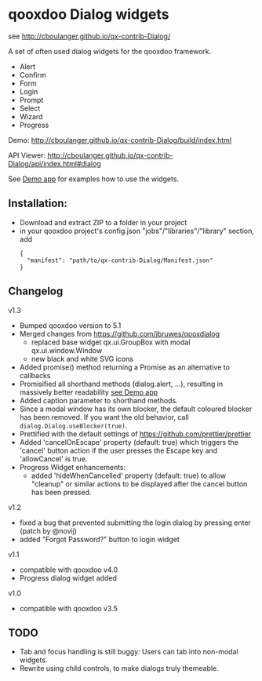 qooxdoo Dialog widgets
======================

see http://cboulanger.github.io/qx-contrib-Dialog/

A set of often used dialog widgets for the qooxdoo framework.

- Alert
- Confirm
- Form
- Login
- Prompt
- Select
- Wizard
- Progress

Demo: http://cboulanger.github.io/qx-contrib-Dialog/build/index.html

API Viewer: http://cboulanger.github.io/qx-contrib-Dialog/api/index.html#dialog

See [Demo app](demo/default/source/class/dialog/demo/Application.js) for
examples how to use the widgets.

Installation:
-------------
- Download and extract ZIP to a folder in your project
- in your qooxdoo project's config.json "jobs"/"libraries"/"library" section, add
  ```
  {
    "manifest": "path/to/qx-contrib-Dialog/Manifest.json"
  }
  ```

Changelog
----------

v1.3
- Bumped qooxdoo version to 5.1
- Merged changes from https://github.com/jbruwes/qooxdialog
  - replaced base widget qx.ui.GroupBox with modal qx.ui.window.Window
  - new black and white SVG icons
- Added promise() method returning a Promise as an alternative to callbacks
- Promisified all shorthand methods (dialog.alert, ...), resulting in massively
  better readability [see Demo app](demo/default/source/class/dialog/demo/Application.js#L193)
- Added caption parameter to shorthand methods.
- Since a modal window has its own blocker, the  default coloured blocker has
  been removed. If you want the old behavior, call `dialog.Dialog.useBlocker(true)`.
- Prettified with the default settings of https://github.com/prettier/prettier
- Added 'cancelOnEscape' property (default: true) which triggers the 'cancel'
  button action if the user presses the Escape key and 'allowCancel' is true.
- Progress Widget enhancements:
  - added 'hideWhenCancelled' property (default: true) to allow "cleanup" or
    similar actions to be displayed after the cancel button has been pressed.  

v1.2
- fixed a bug that prevented submitting the login dialog by pressing enter
  (patch by @novij)
- added "Forgot Password?" button to login widget

v1.1
- compatible with qooxdoo v4.0
- Progress dialog widget added

v1.0
- compatible with qooxdoo v3.5

TODO
----
- Tab and focus handling is still buggy: Users can tab into non-modal widgets.
- Rewrite using child controls, to make dialogs truly themeable.
